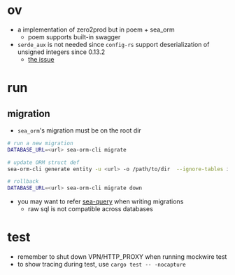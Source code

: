# ov
- a implementation of zero2prod but in poem + sea_orm
  - poem supports built-in swagger
- `serde_aux` is not needed since `config-rs` support deserialization of unsigned integers since 0.13.2
  - [the issue](https://github.com/mehcode/config-rs/issues/357)

# run
## migration
- `sea_orm`'s migration must be on the root dir
```bash
# run a new migration
DATABASE_URL=<url> sea-orm-cli migrate

# update ORM struct def
sea-orm-cli generate entity -u <url> -o /path/to/dir  --ignore-tables idempotency,seaql_migrations

# rollback
DATABASE_URL=<url> sea-orm-cli migrate down
```
- you may want to refer [sea-query](https://github.com/SeaQL/sea-query) when writing migrations
  - raw sql is not compatible across databases

# test
- remember to shut down VPN/HTTP_PROXY when running mockwire test
- to show tracing during test, use `cargo test -- -nocapture`
